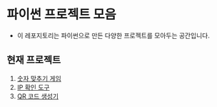 # 파이썬 프로젝트 모음

- 이 레포지토리는 파이썬으로 만든 다양한 프로젝트를 모아두는 공간입니다.

## 현재 프로젝트

1. [숫자 맞추기 게임](number-maker-game/README.md)
2. [IP 확인 도구](ip-checker/README.md)
3. [QR 코드 생성기](qr-code-generator/README.md)